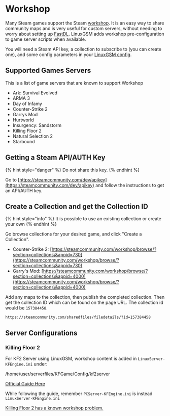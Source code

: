 # Workshop

Many Steam games support the Steam [workshop](https://steamcommunity.com/workshop). It is an easy way to share community maps and is very useful for custom servers, without needing to worry about setting up [FastDL](../commands/fastdl.md). LinuxGSM adds workshop pre-configuration to game server scripts when available.

You will need a Steam API key, a collection to subscribe to (you can create one), and some config parameters in your [LinuxGSM config](../configuration/linuxgsm-config.md).

## Supported Games Servers

This is a list of game servers that are known to support Workshop

* Ark: Survival Evolved
* ARMA 3
* Day of Infamy
* Counter-Strike 2
* Garrys Mod
* Hurtworld
* Insurgency: Sandstorm
* Killing Floor 2
* Natural Selection 2
* Starbound

## Getting a Steam API/AUTH Key

{% hint style="danger" %}
Do not share this key.
{% endhint %}

Go to [https://steamcommunity.com/dev/apikey](https://steamcommunity.com/dev/apikey) and follow the instructions to get an API/AUTH key.

## Create a Collection and get the Collection ID

{% hint style="info" %}
It is possible to use an existing collection or create your own
{% endhint %}

Go browse collections for your desired game, and click "Create a Collection".

* Counter-Strike 2: [https://steamcommunity.com/workshop/browse/?section=collections\&appid=730](https://steamcommunity.com/workshop/browse/?section=collections\&appid=730)
* Garry's Mod: [https://steamcommunity.com/workshop/browse/?section=collections\&appid=4000](https://steamcommunity.com/workshop/browse/?section=collections\&appid=4000)

Add any maps to the collection, then publish the completed collection. Then get the collection ID which can be found on the page URL. The collection id would be `157384458`.

```
https://steamcommunity.com/sharedfiles/filedetails/?id=157384458
```

## Server Configurations

### **Killing Floor 2**

For KF2 Server using LinuxGSM, workshop content is added in `LinuxServer-KFEngine.ini` under:

/home/user/serverfiles/KFGame/Config/kf2server

[Official Guide Here](https://wiki.killingfloor2.com/index.php?title=Dedicated\_Server\_\(Killing\_Floor\_2\)#Setting\_Up\_Steam\_Workshop\_For\_Servers)

While following the guide, remember `PCServer-KFEngine.ini` is instead `LinuxServer-KFEngine.ini`

[Killing Floor 2 has a known workshop problem.](../game-servers/killing-floor-2.md)
